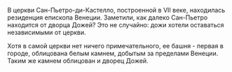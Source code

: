 В церкви Сан-Пьетро-ди-Кастелло, построенной в VII веке, находилась резиденция епископа Венеции. Заметили, как далеко Сан-Пьетро находится от дворца Дожей? Это не случайно: дожи хотели оставаться независимыми от церкви.

Хотя в самой церкви нет ничего примечательного, ее башня - первая в городе, облицована белым камнем, добытым за пределами Венеции. Таким же камнем облицован и дворец Дожей.